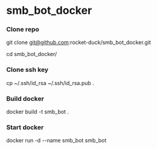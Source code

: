 # smb_bot_docker

### Clone repo
git clone git@github.com:rocket-duck/smb_bot_docker.git

cd smb_bot_docker/

### Clone ssh key
cp ~/.ssh/id_rsa ~/.ssh/id_rsa.pub .

### Build docker
docker build -t smb_bot .


### Start docker
docker run -d --name smb_bot smb_bot
